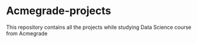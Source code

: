 # Acmegrade-projects
This repository contains all the projects while studying Data Science course from Acmegrade
